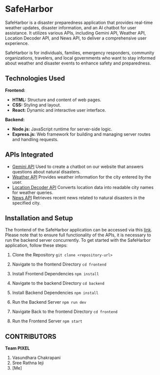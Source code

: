 # SafeHarbor

SafeHarbor is a disaster preparedness application that provides real-time weather updates, disaster information, and an AI chatbot for user assistance. It utilizes various APIs, including Gemini API, Weather API, Location Decoder API, and News API, to deliver a comprehensive user experience.

SafeHarbor is for individuals, families, emergency responders, community organizations, travelers, and local governments who want to stay informed about weather and disaster events to enhance safety and preparedness.

## Technologies Used

**Frontend:**

-   **HTML:** Structure and content of web pages.
-   **CSS:** Styling and layout.
-   **React:** Dynamic and interactive user interface.

**Backend:**

-   **Node.js:** JavaScript runtime for server-side logic.
-   **Express.js:** Web framework for building and managing server routes and handling requests.


## APIs Integrated

 - [Gemini API](https://cloud.google.com/cloud-console)
    Used to create a chatbot on our website that answers questions about
    natural disasters. 
 - [Weather API](https://openweathermap.org/api)
    Provides weather information for the city entered by the user.
 - [Location Decoder API](https://openweathermap.org/api)
    Converts location data into readable city names for weather queries.
 - [News API](https://newsapi.org/) 
    Retrieves recent news related to natural disasters in the specified city.

## Installation and Setup

The frontend of the SafeHarbor application can be accessed via this [link](https://codefury-2024.vercel.app/). Please note that to ensure full functionality of the APIs, it is necessary to run the backend server concurrently.
To get started with the SafeHarbor application, follow these steps:

1. Clone the Repository
   ```git clone <repository-url>``` 

2. Navigate to the frontend Directory
   ```cd frontend``` 

3. Install Frontend Dependencies ```npm install```
   
4. Navigate to the backend Directory
   ```cd backend``` 

5. Install Backend Dependencies ```npm install``` 

6. Run the Backend Server
   ```npm run dev``` 

7. Navigate Back to the frontend Directory
   ```cd frontend``` 

8. Run the Frontend Server
    ```npm start```

## CONTRIBUTORS

**Team PIXEL**
1. Vasundhara Chakrapani
2. Sree Rathna Ieji
3. [Me] 
